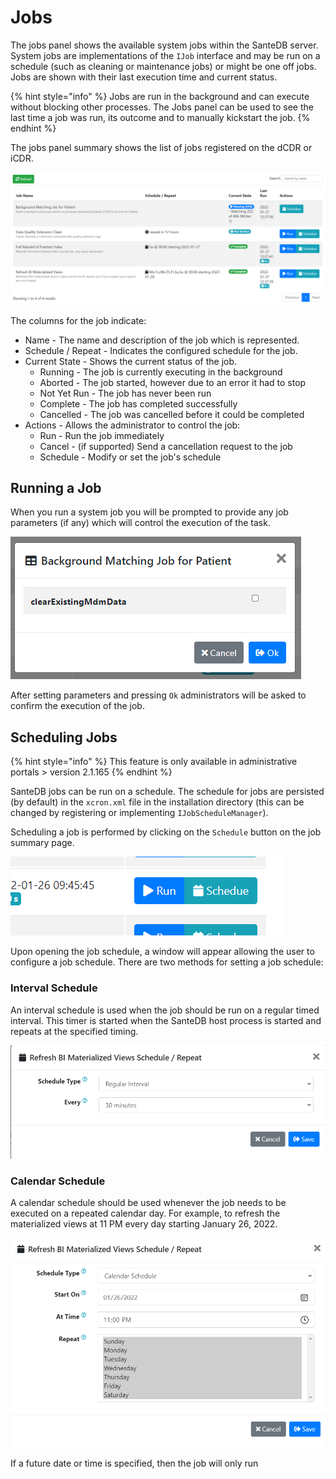 # Jobs

The jobs panel shows the available system jobs within the SanteDB server. System jobs are implementations of the `IJob` interface and may be run on a schedule (such as cleaning or maintenance jobs) or might be one off jobs. Jobs are shown with their last execution time and current status.

{% hint style="info" %}
Jobs are run in the background and can execute without blocking other processes. The Jobs panel can be used to see the last time a job was run, its outcome and to manually kickstart the job.
{% endhint %}

The jobs panel summary shows the list of jobs registered on the dCDR or iCDR.

![](<../../../../.gitbook/assets/image (437) (1) (1).png>)

The columns for the job indicate:

* Name - The name and description of the job which is represented.
* Schedule / Repeat - Indicates the configured schedule for the job.
* Current State - Shows the current status of the job.
  * Running - The job is currently executing in the background
  * Aborted - The job started, however due to an error it had to stop
  * Not Yet Run - The job has never been run
  * Complete - The job has completed successfully
  * Cancelled - The job was cancelled before it could be completed
* Actions - Allows the administrator to control the job:
  * Run - Run the job immediately
  * Cancel - (if supported) Send a cancellation request to the job
  * Schedule - Modify or set the job's schedule

## Running a Job

When you run a system job you will be prompted to provide any job parameters (if any) which will control the execution of the task.

![](<../../../../.gitbook/assets/image (432) (1) (1) (1).png>)

After setting parameters and pressing `Ok` administrators will be asked to confirm the execution of the job.

## Scheduling Jobs

{% hint style="info" %}
This feature is only available in administrative portals > version 2.1.165
{% endhint %}

SanteDB jobs can be run on a schedule. The schedule for jobs are persisted (by default) in the `xcron.xml` file in the installation directory (this can be changed by registering or implementing `IJobScheduleManager`).

Scheduling a job is performed by clicking on the `Schedule` button on the job summary page.

![](<../../../../.gitbook/assets/image (441).png>)

Upon opening the job schedule, a window will appear allowing the user to configure a job schedule. There are two methods for setting a job schedule:

### Interval Schedule

An interval schedule is used when the job should be run on a regular timed interval. This timer is started when the SanteDB host process is started and repeats at the specified timing.

![](<../../../../.gitbook/assets/image (433).png>)

### Calendar Schedule

A calendar schedule should be used whenever the job needs to be executed on a repeated calendar day. For example, to refresh the materialized views at 11 PM every day starting January 26, 2022.

![](<../../../../.gitbook/assets/image (435).png>)

If a future date or time is specified, then the job will only run&#x20;
